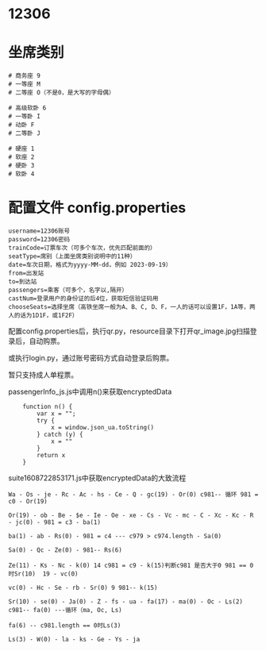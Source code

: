 # 12306
# 坐席类别
    # 商务座 9
    # 一等座 M
    # 二等座 O（不是0，是大写的字母偶）

    # 高级软卧 6
    # 一等卧 I
    # 动卧 F
    # 二等卧 J

    # 硬座 1
    # 软座 2
    # 硬卧 3
    # 软卧 4
    
# 配置文件 config.properties
```
username=12306账号
password=12306密码
trainCode=订票车次（可多个车次，优先匹配前面的）
seatType=席别（上面坐席类别说明中的11种）
date=车次日期，格式为yyyy-MM-dd，例如 2023-09-19）
from=出发站
to=到达站
passengers=乘客（可多个，名字以,隔开）
castNum=登录用户的身份证的后4位，获取短信验证码用
chooseSeats=选择坐席（高铁坐席一般为A、B、C, D、F，一人的话可以设置1F，1A等，两人的话为1D1F，或1F2F）
```
配置config.properties后，执行qr.py，resource目录下打开qr_image.jpg扫描登录后，自动购票。  

或执行login.py，通过账号密码方式自动登录后购票。

暂只支持成人单程票。

[//]: # (查询余票时，学生票purpose_codes为0x00，成人为ADULT)


passengerInfo_js.js中调用n()来获取encryptedData
```
    function n() {
        var x = "";
        try {
            x = window.json_ua.toString()
        } catch (y) {
            x = ""
        }
        return x
    }
```

suite1608722853171.js中获取encryptedData的大致流程

```
Wa - Os - je - Rc - Ac - hs - Ce - Q - gc(19) - Or(0) c981-- 循环 981 = c0 - Or(19)

Or(19) - ob - Be - $e - Ie - Oe - xe - Cs - Vc - mc - C - Xc - Kc - R - jc(0) - 981 = c3 - ba(1)

ba(1) - ab - Rs(0) - 981 = c4 --- c979 > c974.length - Sa(0)

Sa(0) - Qc - Ze(0) - 981-- Rs(6)

Ze(11) - Ks - Nc - k(0) 14 c981 = c9 - k(15)判断c981 是否大于0 981 == 0时Sr(10)  19 - vc(0)

vc(0) - Hc - Se - rb - Sr(0) 9 981-- k(15)

Sr(10) - se(0) - Ja(0) - Z - fs - ua - fa(17) - ma(0) - Oc - Ls(2) c981-- fa(0) ---循环（ma, Oc, Ls)

fa(6) -- c981.length == 0时Ls(3)

Ls(3) - W(0) - la - ks - Ge - Ys - ja
```

